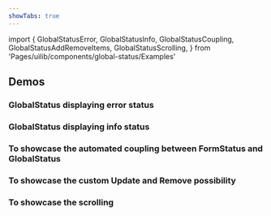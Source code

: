 ```yaml
---
showTabs: true
---
```


import {
GlobalStatusError,
GlobalStatusInfo,
GlobalStatusCoupling,
GlobalStatusAddRemoveItems,
GlobalStatusScrolling,
} from 'Pages/uilib/components/global-status/Examples'

## Demos

### GlobalStatus displaying error status

<GlobalStatusError />

### GlobalStatus displaying info status

<GlobalStatusInfo />

### To showcase the automated coupling between **FormStatus** and **GlobalStatus**

<GlobalStatusCoupling />

### To showcase the custom **Update** and **Remove** possibility

<GlobalStatusAddRemoveItems />

### To showcase the scrolling

<GlobalStatusScrolling />
